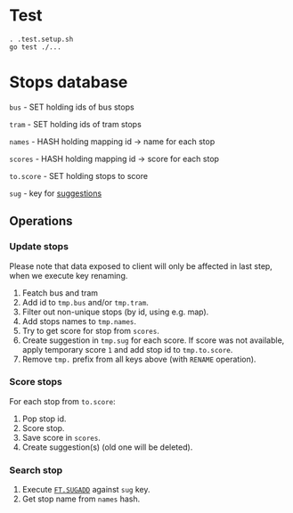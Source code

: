# Test

```
. .test.setup.sh
go test ./...
```


# Stops database

`bus` - SET holding ids of bus stops

`tram` - SET holding ids of tram stops

`names` - HASH holding mapping id -> name for each stop

`scores` - HASH holding mapping id -> score for each stop

`to.score` - SET holding stops to score

`sug` - key for [suggestions](https://oss.redislabs.com/redisearch/Commands/#suggestions)

## Operations

### Update stops

Please note that data exposed to client will only be affected in last step, when we execute key renaming.

1. Featch bus and tram 
2. Add id to `tmp.bus` and/or `tmp.tram`.
3. Filter out non-unique stops (by id, using e.g. map).
4. Add stops names to `tmp.names`.
5. Try to get score for stop from `scores`.
6. Create suggestion in `tmp.sug` for each score. If score was not available, apply temporary score `1` and add stop id to `tmp.to.score`.
7. Remove `tmp.` prefix from all keys above (with `RENAME` operation).

### Score stops

For each stop from `to.score`:

1. Pop stop id.
2. Score stop.
3. Save score in `scores`.
4. Create suggestion(s) (old one will be deleted).

### Search stop

1. Execute [`FT.SUGADD`](https://oss.redislabs.com/redisearch/Commands/#ftsugadd) against `sug` key.
2. Get stop name from `names` hash.